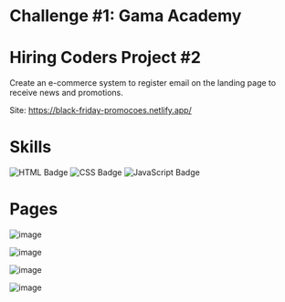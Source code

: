 # Challenge #1: Gama Academy

# Hiring Coders Project #2

Create an e-commerce system to register email on the landing page to receive news and promotions.

Site: https://black-friday-promocoes.netlify.app/

# Skills
![HTML Badge](https://img.shields.io/badge/HTML5-E34F26?style=for-the-badge&logo=html5&logoColor=white)
![CSS Badge](https://img.shields.io/badge/CSS3-1572B6?style=for-the-badge&logo=css3&logoColor=white)
![JavaScript Badge](https://img.shields.io/badge/JavaScript-F7DF1E?style=for-the-badge&logo=javascript&logoColor=black)

# Pages

![image](https://user-images.githubusercontent.com/65916297/125988209-da851776-ab93-4181-a152-9cdd3b93a455.png)

![image](https://user-images.githubusercontent.com/65916297/125987600-3abb6af7-359f-4fc5-b647-8d0b68cfb5b3.png)

![image](https://user-images.githubusercontent.com/65916297/125987902-3bacf6b1-5825-4df7-af90-923710c4b5b6.png)

![image](https://user-images.githubusercontent.com/65916297/125987939-c43991ff-1a2f-4a57-921d-e08dda2d6c1e.png)


